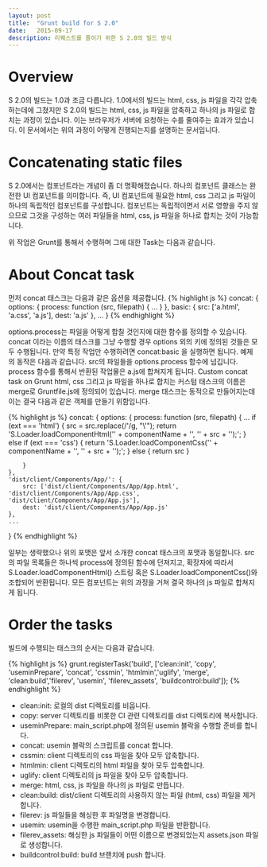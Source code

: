 ```yaml
---
layout: post
title:  "Grunt build for S 2.0"
date:   2015-09-17
description: 리퀘스트를 줄이기 위한 S 2.0의 빌드 방식
---
```


# Overview

S 2.0의 빌드는 1.0과 조금 다릅니다. 1.0에서의 빌드는 html, css, js 파일을 각각 압축하는데에 그쳤지만
S 2.0의 빌드는 html, css, js 파일을 압축하고 하나의 js 파일로 합치는 과정이 있습니다.
이는 브라우저가 서버에 요청하는 수를 줄여주는 효과가 있습니다.
이 문서에서는 위의 과정이 어떻게 진행되는지를 설명하는 문서입니다.

# Concatenating static files

S 2.0에서는 컴포넌트라는 개념이 좀 더 명확해졌습니다. 하나의 컴포넌트 클래스는 완전한 UI 컴포넌트를 의미합니다.
즉, UI 컴포넌트에 필요한 html, css 그리고 js 파일이 하나의 독립적인 컴포넌트를 구성합니다.
컴포넌트는 독립적이면서 서로 영향을 주지 않으므로 그것을 구성하는 여러 파일들을 html, css, js 파일을 하나로 합치는 것이 가능합니다.

위 작업은 Grunt를 통해서 수행하며 그에 대한 Task는 다음과 같습니다.

# About Concat task

먼저 concat 태스크는 다음과 같은 옵션을 제공합니다.
{% highlight js %}
concat: {
	options: {
		process: function (src, filepath) { 
			...
		}
	},
	basic: {
		src: ['a.html', 'a.css', 'a.js'],
		dest: 'a.js'
	},
	...
}
{% endhighlight %}

options.process는 파일을 어떻게 합칠 것인지에 대한 함수를 정의할 수 있습니다.
concat 이라는 이름의 태스크를 그냥 수행할 경우 options 외의 키에 정의된 것들은 모두 수행됩니다.
만약 특정 작업만 수행하려면 concat:basic 을 실행하면 됩니다.
예제의 동작은 다음과 같습니다.
src의 파일들을 options.process 함수에 넘깁니다. process 함수를 통해서 반환된 작업물은 a.js에 합쳐지게 됩니다. 
Custom concat task on Grunt
html, css 그리고 js 파일을 하나로 합치는 커스텀 태스크의 이름은 merge로 Gruntfile.js에 정의되어 있습니다.
merge 태스크는 동적으로 만들어지는데 이는 결국 다음과 같은 객체를 만들기 위함입니다.

{% highlight js %}
concat: {
	options: {
		process: function (src, filepath) {
			...
			if (ext === 'html') {
				src = src.replace(/'/g, "\\'");
				return 'S.Loader.loadComponentHtml(\'' + componentName + '\', \'' + src + '\');';
			} else if (ext === 'css') {
				return 'S.Loader.loadComponentCss(\'' + componentName + '\', \'' + src + '\');';
			} else {
				return src
			}
 
		}
	},
	'dist/client/Components/App/': {
		src: ['dist/client/Components/App/App.html', 'dist/client/Components/App/App.css', 'dist/client/Components/App/App.js'],
		dest: 'dist/client/Components/App/App.js'
	},
	...
}
{% endhighlight %}

일부는 생략했으나 위의 포맷은 앞서 소개한 concat 태스크의 포맷과 동일합니다.
src의 파일 목록들은 하나씩 process에 정의된 함수에 던져지고, 확장자에 따라서 S.Loader.loadComponentHtml() 스트링 혹은 S.Loader.loadComponentCss()와 조합되어 반환됩니다.
모든 컴포넌트는 위의 과정을 거쳐 결국 하나의 js 파일로 합쳐지게 됩니다.

# Order the tasks
빌드에 수행되는 태스크의 순서는 다음과 같습니다. 

{% highlight js %}
grunt.registerTask('build', ['clean:init', 'copy', 'useminPrepare', 'concat', 'cssmin', 'htmlmin','uglify', 'merge', 'clean:build','filerev', 'usemin', 'filerev_assets', 'buildcontrol:build']);
{% endhighlight %}

* clean:init: 로컬의 dist 디렉토리를 비웁니다.
* copy: server 디렉토리를 비롯한 CI 관련 디렉토리를 dist 디렉토리에 복사합니다.
* useminPrepare: main_script.php에 정의된 usemin 블락을 수행할 준비를 합니다.
* concat: usemin 블락의 스크립트를 concat 합니다.
* cssmin: client 디렉토리의 css 파일을 찾아 모두 압축합니다.
* htmlmin: client 디렉토리의 html 파일을 찾아 모두 압축합니다.
* uglify: client 디렉토리의 js 파일을 찾아 모두 압축합니다. 
* merge: html, css, js 파일을 하나의 js 파일로 만듭니다.
* clean:build: dist/client 디렉토리의 사용하지 않는 파일 (html, css) 파일을 제거합니다.
* filerev: js 파일들을 해싱한 후 파일명을 변경합니다.
* usemin: usemin을 수행한 main_script.php 파일을 반환합니다.
* filerev_assets: 해싱한 js 파일들이 어떤 이름으로 변경되었는지 assets.json 파일로 생성합니다.
* buildcontrol:build: build 브랜치에 push 합니다.

